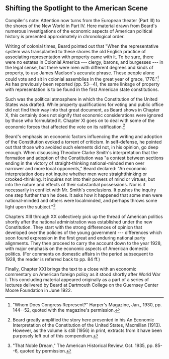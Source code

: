## Shifting the Spotlight to the American Scene

Compiler's note: Attention now turns from the European
theater (Part III) to the shores of the New World in
Part IV. Here material drawn from Beard's numerous investigations
of the economic aspects of American political
history is presented approximately in chronological order.

Writing of colonial times, Beard pointed out that "When
the representative system was transplanted to these shores
the old English practice of associating representation with
property came with it. To be sure, there were no estates in
Colonial America --- clergy, barons, and burgesses --- in the
legal sense, but there were men with different degrees and
kinds of property, to use James Madison's accurate phrase.
These people alone could vote and sit in colonial assemblies
in the great year of grace, 1776."[^/1471] As has previously
been reported (pp. 53--4), the same linkage of property
with representation is to be found in the first American
state constitutions.

Such was the political atmosphere in which the Constitution
of the United States was drafted. While property
qualifications for voting and public office did not find their
way into that great document, as Beard shows in Chapter
X, this certainly does not signify that economic considerations
were ignored by those who formulated it. Chapter XI
goes on to deal with some of the economic forces that
affected the vote on its ratification.[^/1472]


[^/1471]: "Whom Does Congress Represent?" Harper's Magazine,
Jan., 1930, pp. 144--52, quoted with the magazine's permission.


[^/1472]: Beard greatly amplified the story here presented in his An
Economic Interpretation of the Constitution of the United
States, Macmillan (1913). However, as the volume is still
(1956) in print, extracts from it have been purposely left out
of this compendium.

Beard's emphasis on economic factors influencing the
writing and adoption of the Constitution evoked a torrent
of criticism. In self-defense, he pointed out that those who
avoided such elements did not, in his opinion, go deep
enough. When discussing Theodore Clarke Smith's interpretation
that the formation and adoption of the Constitution
was "a contest between sections ending in the victory
of straight-thinking national-minded men over narrower
and more local opponents," Beard declared: "An economic
interpretation does not inquire whether men were straightthinking
or crooked-thinking. It inquires not into their
powers of mind or virtues, but into the nature and effects
of their substantial possessions. Nor is it necessarily in
conflict with Mr. Smith's conclusions. It pushes the inquiry
one step further than he does. It asks how it happened that
some men were national-minded and others were localminded,
and perhaps throws some light upon the subject."[^/148]

Chapters XIII through XX collectively pick up the
thread of American politics shortly after the national administration
was established under the new Constitution.
They start with the strong differences of opinion that developed
over the policies of the young government --- differences
which soon found expression in the first great and
enduring national party alignments. They then proceed to
carry the account down to the year 1928, with major emphasis
on the economic aspects of American domestic politics.
(For comments on domestic affairs in the period subsequent
to 1928, the reader is referred back to pp. 84 ff.)

Finally, Chapter XXI brings the text to a close with an
economic commentary on American foreign policy as it
stood shortly after World War I. This concluding material
appeared originally as a part of a series of lectures delivered
by Beard at Dartmouth College on the Guernsey
Center Moore Foundation in June 1922.


[^/148]: "That Noble Dream," The American Historical Review,
Oct. 1935, pp. 85--6, quoted by permission.

